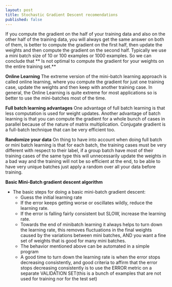 ```yaml
---
layout: post
title: Stochastic Gradient Descent recomendations
published: false
---
```

If you compute the gradient on the half of your training data and also on the other half of the training data, you will always get the same answer on both of them, is better to compute the gradient on the first half, then update the weights and then compute the gradient on the second half.
Typically we use a mini batch size of 10 or 100 examples or 1000 examples.
So we can conclude that ** Is not optimal to compute the gradient for your weights on the entire training set.**

**Online Learning**
The extreme version of the mini-batch learning approach is called online learning, where you compute the gradient for just one training case, update the weights and then keep with another training case.
In general, the Online Learning is quite extreme for most applications so is better to use the mini-batches most of the time.

**Full batch learning advantages**
One advantage of full batch learning is that less computation is used for weight updates. Another advantage of batch learning is that you can compute the gradient for a whole bunch of cases in parallel because of the nature of matrix multiplication.
Conjugate gradient is a full-batch technique that can be very efficient too.
  
**Randomize your data**
On thing to have into account when doing full batch or mini batch learning is that for each batch, the training cases must be very different with respect to their label, if a group batch have most of their training cases of the same type this will unnecessarily update the weights in a bad way and the training will not be so efficient at the end, to be able to have very unique batches just apply a random over all your data before training.

    
**Basic Mini-Batch gradient descent algorithm**

* The basic steps for doing a basic mini-batch gradient descent:
    * Guess the initial learning rate
    * If the error keeps getting worse or oscillates wildly, reduce the learning rate.
    * If the error is falling fairly consistent but SLOW, increase the learning rate.
    * Towards the end of minibatch learning it always helps to turn down the learning rate, this removes fluctuations in the final weights caused by the variations between mini batches, AND you want a fine set of weights that is good for many mini batches.
    * The behavior mentioned above can be automated in a simple program
    * A good time to turn down the learning rate is when the error stops decreasing consistently, and good criteria to affirm that the error stops decreasing consistently is to use the ERROR metric on a separate VALIDATION SET(this is a bunch of examples that are not used for training nor for the test set)
